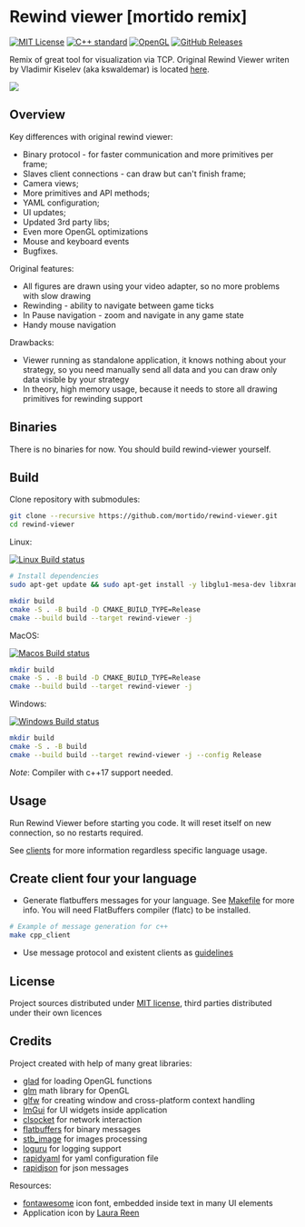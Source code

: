 # Rewind viewer [mortido remix]

[![MIT License](https://img.shields.io/github/license/mortido/rewind-viewer.svg?style=flat-square)](./LICENSE)
[![C++ standard](https://img.shields.io/badge/C++-17-blue.svg?style=flat-square)](https://isocpp.org/)
[![OpenGL](https://img.shields.io/badge/OpenGL-3.3-green.svg?style=flat-square)](https://www.khronos.org/opengl/)
[![GitHub Releases](https://img.shields.io/github/release/mortido/rewind-viewer.svg?style=flat-square)](https://github.com/mortido/rewind-viewer/releases)

Remix of great tool for visualization via TCP.
Original Rewind Viewer writen by Vladimir Kiselev (aka kswaldemar) is located [here](https://github.com/kswaldemar/rewind-viewer).

![](https://github.com/mortido/rewind-viewer/assets/6057462/5dd166e5-9cfc-4ff0-b329-d6978d2e286d)

## Overview

Key differences with original rewind viewer:
 - Binary protocol - for faster communication and more primitives per frame;
 - Slaves client connections - can draw but can't finish frame;
 - Camera views;
 - More primitives and API methods;
 - YAML configuration;
 - UI updates;
 - Updated 3rd party libs;
 - Even more OpenGL optimizations
 - Mouse and keyboard events
 - Bugfixes.

Original features:
 - All figures are drawn using your video adapter, so no more problems with slow drawing
 - Rewinding - ability to navigate between game ticks
 - In Pause navigation - zoom and navigate in any game state
 - Handy mouse navigation

Drawbacks:
 - Viewer running as standalone application, it knows nothing about your strategy, so you need manually 
send all data and you can draw only data visible by your strategy
 - In theory, high memory usage, because it needs to store all drawing primitives for rewinding support


## Binaries

There is no binaries for now. You should build rewind-viewer yourself.

[//]: # (It is required to have x86 C++ Redistributable for Visual Studio 2015 installed to run prebuild windows binaries.)


## Build

Clone repository with submodules:
```bash
git clone --recursive https://github.com/mortido/rewind-viewer.git
cd rewind-viewer
```

Linux:

[![Linux Build status](https://github.com/mortido/rewind-viewer/actions/workflows/linux_build.yml/badge.svg)](https://github.com/mortido/rewind-viewer/actions)

```bash
# Install dependencies
sudo apt-get update && sudo apt-get install -y libglu1-mesa-dev libxrandr-dev libxinerama-dev libxcursor-dev libwayland-dev libxkbcommon-dev libxi-dev libgtk-3-dev

mkdir build
cmake -S . -B build -D CMAKE_BUILD_TYPE=Release
cmake --build build --target rewind-viewer -j
```

MacOS:

[![Macos Build status](https://github.com/mortido/rewind-viewer/actions/workflows/macos_build.yml/badge.svg)](https://github.com/mortido/rewind-viewer/actions)

```bash
mkdir build
cmake -S . -B build -D CMAKE_BUILD_TYPE=Release
cmake --build build --target rewind-viewer -j
```

Windows:

[![Windows Build status](https://github.com/mortido/rewind-viewer/actions/workflows/windows_build.yml/badge.svg)](https://github.com/mortido/rewind-viewer/actions)

```bash
mkdir build
cmake -S . -B build
cmake --build build --target rewind-viewer -j --config Release
```
*Note*: Compiler with c++17 support needed. 

## Usage

Run Rewind Viewer before starting you code. It will reset itself on new connection, so no restarts required.

See [clients](https://github.com/mortido/rewind-viewer/tree/develop/clients) for more information regardless specific language usage.

## Create client four your language

 - Generate flatbuffers messages for your language. See [Makefile](https://github.com/mortido/rewind-viewer/blob/develop/Makefile) for more info. You will need FlatBuffers compiler (flatc) to be installed.
```bash
# Example of message generation for c++
make cpp_client
```
 - Use message protocol and existent clients as [guidelines](https://github.com/mortido/rewind-viewer/tree/develop/clients)

## License
Project sources distributed under [MIT license](https://github.com/mortido/rewind-viewer/blob/develop/LICENSE), third parties distributed under their own licences

## Credits
Project created with help of many great libraries:
 - [glad](https://github.com/Dav1dde/glad) for loading OpenGL functions
 - [glm](https://glm.g-truc.net/0.9.8/index.html) math library for OpenGL
 - [glfw](http://www.glfw.org/) for creating window and cross-platform context handling
 - [ImGui](https://github.com/ocornut/imgui) for UI widgets inside application
 - [clsocket](https://github.com/DFHack/clsocket) for network interaction
 - [flatbuffers](https://github.com/google/flatbuffers) for binary messages
 - [stb_image](https://github.com/nothings/stb) for images processing
 - [loguru](https://github.com/emilk/loguru) for logging support
 - [rapidyaml](https://github.com/biojppm/rapidyaml) for yaml configuration file
 - [rapidjson](https://github.com/Tencent/rapidjson) for json messages

Resources: 
 - [fontawesome](http://fontawesome.io/) icon font, embedded inside text in many UI elements
 - Application icon by [Laura Reen](https://www.iconfinder.com/laurareen)  
 
